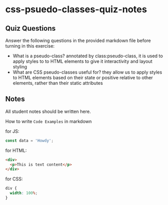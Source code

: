 # css-psuedo-classes-quiz-notes

## Quiz Questions

Answer the following questions in the provided markdown file before turning in this exercise:

- What is a pseudo-class?
  annotated by class:pseudo-class, it is used to apply styles to to HTML elements to give it interactivity and layout styling
- What are CSS pseudo-classes useful for?
  they allow us to apply styles to HTML elements based on their state or positive relative to other elements, rather than their static attributes

## Notes

All student notes should be written here.

How to write `Code Examples` in markdown

for JS:

```javascript
const data = 'Howdy';
```

for HTML:

```html
<div>
  <p>This is text content</p>
</div>
```

for CSS:

```css
div {
  width: 100%;
}
```
